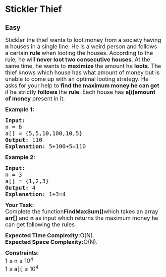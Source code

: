 # Stickler Thief
## Easy 
<div class="problem-statement" style="user-select: auto;">
                <p style="user-select: auto;"></p><p style="user-select: auto;"><span style="font-size: 18px; user-select: auto;">Stickler</span><span style="font-size: 18px; user-select: auto;"> the thief wants to loot money from a society<strong style="user-select: auto;"> </strong>having<strong style="user-select: auto;"> n</strong> houses in a single line. He is a weird person and follows a certain <strong style="user-select: auto;">rule </strong>when looting the houses. According to the rule, he will <strong style="user-select: auto;">never loot two consecutive houses</strong>. At the same time, he wants to <strong style="user-select: auto;">maximize </strong>the amount he <strong style="user-select: auto;">loots</strong>. The thief knows which house has what amount of money but is unable to come up with an optimal looting strategy. He asks for your help to <strong style="user-select: auto;">find the maximum money he can get</strong> if he strictly <strong style="user-select: auto;">follows </strong>the <strong style="user-select: auto;">rule</strong>. Each house has </span><strong style="user-select: auto;"><span style="font-size: 18px; user-select: auto;">a[i]</span></strong><span style="font-size: 18px; user-select: auto;"><strong style="user-select: auto;">amount of money</strong> present in it.</span></p>

<p style="user-select: auto;"><span style="font-size: 18px; user-select: auto;"><strong style="user-select: auto;">Example 1:</strong></span></p>

<pre style="user-select: auto;"><span style="font-size: 18px; user-select: auto;"><strong style="user-select: auto;">Input:
</strong>n = 6
a[] = {5,5,10,100,10,5}
<strong style="user-select: auto;">Output: </strong>110
<strong style="user-select: auto;">Explanation: </strong>5+100+5=110</span></pre>

<p style="user-select: auto;"><span style="font-size: 18px; user-select: auto;"><strong style="user-select: auto;">Example 2:</strong></span></p>

<pre style="user-select: auto;"><span style="font-size: 18px; user-select: auto;"><strong style="user-select: auto;">Input:
</strong>n = 3
a[] = {1,2,3}
<strong style="user-select: auto;">Output: </strong>4
<strong style="user-select: auto;">Explanation: </strong>1+3=4</span></pre>

<p style="user-select: auto;"><span style="font-size: 18px; user-select: auto;"><strong style="user-select: auto;">Your Task:</strong><br style="user-select: auto;">
Complete the function<strong style="user-select: auto;">FindMaxSum()</strong>which takes an array <strong style="user-select: auto;">arr[]</strong> and <strong style="user-select: auto;">n</strong> as input which returns the maximum money he can get following the rules</span></p>

<p style="user-select: auto;"><span style="font-size: 18px; user-select: auto;"><strong style="user-select: auto;">Expected Time Complexity:</strong>O(N).<br style="user-select: auto;">
<strong style="user-select: auto;">Expected Space Complexity:</strong>O(N).</span></p>

<p style="user-select: auto;"><span style="font-size: 18px; user-select: auto;"><strong style="user-select: auto;">Constraints:</strong><br style="user-select: auto;">
1 ≤ n ≤ 10<sup style="user-select: auto;">4</sup><br style="user-select: auto;">
1 ≤ a[i] ≤ 10<sup style="user-select: auto;">4</sup></span></p>
 <p style="user-select: auto;"></p>
            </div>